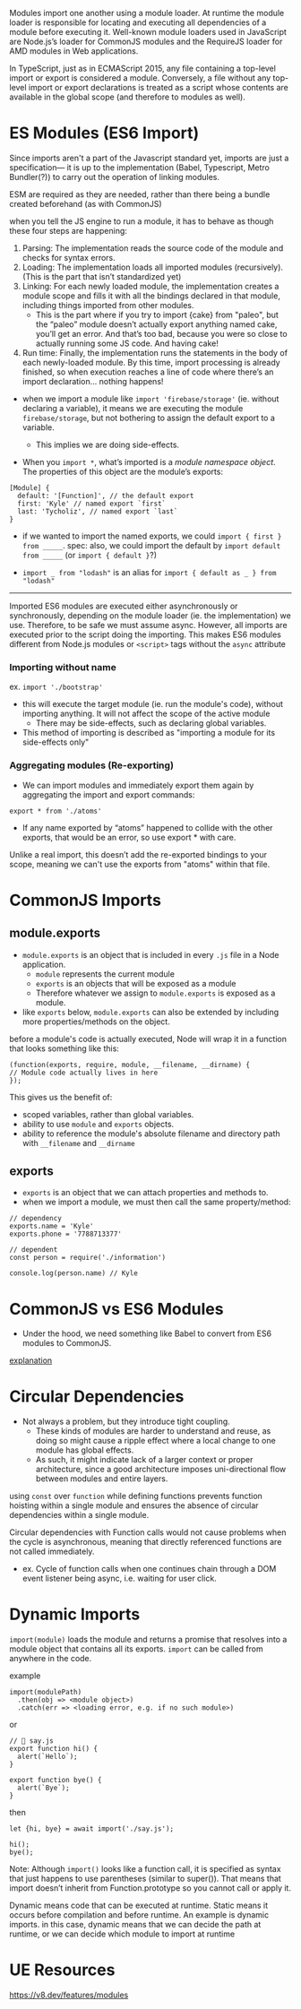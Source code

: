 
Modules import one another using a module loader. At runtime the module loader is responsible for locating and executing all dependencies of a module before executing it. Well-known module loaders used in JavaScript are Node.js’s loader for CommonJS modules and the RequireJS loader for AMD modules in Web applications.

In TypeScript, just as in ECMAScript 2015, any file containing a top-level import or export is considered a module. Conversely, a file without any top-level import or export declarations is treated as a script whose contents are available in the global scope (and therefore to modules as well).

# ES Modules (ES6 Import)
Since imports aren't a part of the Javascript standard yet, imports are just a specification— it is up to the implementation (Babel, Typescript, Metro Bundler(?)) to carry out the operation of linking modules.

ESM are required as they are needed, rather than there being a bundle created beforehand (as with CommonJS)

when you tell the JS engine to run a module, it has to behave as though these four steps are happening:
1. Parsing: The implementation reads the source code of the module and checks for syntax errors.
2. Loading: The implementation loads all imported modules (recursively). (This is the part that isn’t standardized yet)
3. Linking: For each newly loaded module, the implementation creates a module scope and fills it with all the bindings declared in that module, including things imported from other modules.
	- This is the part where if you try to import {cake} from "paleo", but the “paleo” module doesn’t actually export anything named cake, you’ll get an error. And that’s too bad, because you were so close to actually running some JS code. And having cake!
4. Run time: Finally, the implementation runs the statements in the body of each newly-loaded module. By this time, import processing is already finished, so when execution reaches a line of code where there’s an import declaration… nothing happens!
- when we import a module like `import 'firebase/storage'` (ie. without declaring a variable), it means we are executing the module `firebase/storage`, but not bothering to assign the default export to a variable.
	- This implies we are doing side-effects.

- When you `import *`, what’s imported is a *module namespace object*. The properties of this object are the module’s exports:
```
[Module] {
  default: '[Function]', // the default export
  first: 'Kyle' // named export `first`
  last: 'Tycholiz', // named export `last`
}
```
- if we wanted to import the named exports, we could `import { first } from _____`. spec: also, we could import the default by `import default from _____` (or `import { default }`?)

- `import _ from "lodash"` is an alias for `import { default as _ } from "lodash"`
* * *
Imported ES6 modules are executed either asynchronously or synchronously, depending on the module loader (ie. the implementation) we use. Therefore, to be safe we must assume async. However, all imports are executed prior to the script doing the importing. This makes ES6 modules different from Node.js modules or `<script>` tags without the `async` attribute

### Importing without name
ex. `import './bootstrap'`
- this will execute the target module (ie. run the module's code), without importing anything. It will not affect the scope of the active module
	- There may be side-effects, such as declaring global variables.
- This method of importing is described as "importing a module for its side-effects only"

### Aggregating modules (Re-exporting)
- We can import modules and immediately export them again by aggregating the import and export commands:
```
export * from './atoms'
```
- If any name exported by “atoms” happened to collide with the other exports, that would be an error, so use export * with care.

Unlike a real import, this doesn’t add the re-exported bindings to your scope, meaning we can't use the exports from "atoms" within that file.

# CommonJS Imports
## module.exports
- `module.exports` is an object that is included in every `.js` file in a Node application.
	- `module` represents the current module
	- `exports` is an objects that will be exposed as a module
	- Therefore whatever we assign to `module.exports` is exposed as a module.
- like `exports` below, `module.exports` can also be extended by including more properties/methods on the object.

before a module's code is actually executed, Node will wrap it in a function that looks something like this:
```
(function(exports, require, module, __filename, __dirname) {
// Module code actually lives in here
});
```
This gives us the benefit of:
- scoped variables, rather than global variables.
- ability to use `module` and `exports` objects.
- ability to reference the module's absolute filename and directory path with `__filename` and `__dirname`

## exports
- `exports` is an object that we can attach properties and methods to.
- when we import a module, we must then call the same property/method:
```
// dependency
exports.name = 'Kyle'
exports.phone = '7788713377'

// dependent
const person = require('./information')

console.log(person.name) // Kyle
```

# CommonJS vs ES6 Modules
- Under the hood, we need something like Babel to convert from ES6 modules to CommonJS.

[explanation](https://stackoverflow.com/questions/40294870/module-exports-vs-export-default-in-node-js-and-es6)

# Circular Dependencies
- Not always a problem, but they introduce tight coupling.
	- These kinds of modules are harder to understand and reuse, as doing so might cause a ripple effect where a local change to one module has global effects.
	- As such, it might indicate lack of a larger context or proper architecture, since a good architecture imposes uni-directional flow between modules and entire layers.

using `const` over `function` while defining functions prevents function hoisting within a single module and ensures the absence of circular dependencies within a single module.

Circular dependencies with Function calls would not cause problems when the cycle is asynchronous, meaning that directly referenced functions are not called immediately.
- ex. Cycle of function calls when one continues chain through a DOM event listener being async, i.e. waiting for user click.

# Dynamic Imports
`import(module)` loads the module and returns a promise that resolves into a module object that contains all its exports. `import` can be called from anywhere in the code.

example
```
import(modulePath)
  .then(obj => <module object>)
  .catch(err => <loading error, e.g. if no such module>)
```
or
```
// 📁 say.js
export function hi() {
  alert(`Hello`);
}

export function bye() {
  alert(`Bye`);
}
```
then
```
let {hi, bye} = await import('./say.js');

hi();
bye();
```
Note: Although `import()` looks like a function call, it is specified as syntax that just happens to use parentheses (similar to super()). That means that import doesn’t inherit from Function.prototype so you cannot call or apply it.

Dynamic means code that can be executed at runtime. Static means it occurs before compilation and before runtime. An example is dynamic imports. in this case, dynamic means that we can decide the path at runtime, or we can decide which module to import at runtime

# UE Resources
https://v8.dev/features/modules
